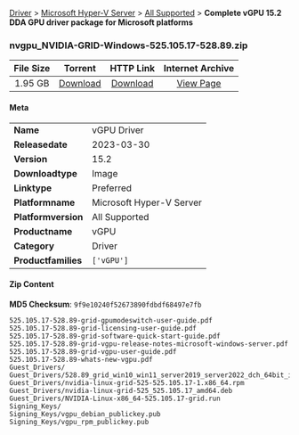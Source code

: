
[Driver](/README.md)  >  [Microsoft Hyper-V Server](/index/Driver/Microsoft_Hyper-V_Server.md)  >  [All Supported](/index/Driver/Microsoft_Hyper-V_Server/All_Supported.md)  >  **Complete vGPU 15.2 DDA GPU driver package for Microsoft platforms**


### nvgpu_NVIDIA-GRID-Windows-525.105.17-528.89.zip

| **File Size** | **Torrent**  | **HTTP Link** | **Internet Archive** |
|:-------------:|:------------:|:-------------:|:--------------------:|
| 1.95 GB |  [Download](https://archive.org/download/nvgpu_NVIDIA-GRID-Windows-525.105.17-528.89.zip/nvgpu_NVIDIA-GRID-Windows-525.105.17-528.89.zip_archive.torrent)       | [Download](https://archive.org/compress/nvgpu_NVIDIA-GRID-Windows-525.105.17-528.89.zip) | [View Page](https://archive.org/details/nvgpu_NVIDIA-GRID-Windows-525.105.17-528.89.zip)       |

#### Meta

<table>
<tr><td><strong>Name</strong></td><td>vGPU Driver</td></tr>
<tr><td><strong>Releasedate</strong></td><td>2023-03-30</td></tr>
<tr><td><strong>Version</strong></td><td>15.2</td></tr>
<tr><td><strong>Downloadtype</strong></td><td>Image</td></tr>
<tr><td><strong>Linktype</strong></td><td>Preferred</td></tr>
<tr><td><strong>Platformname</strong></td><td>Microsoft Hyper-V Server</td></tr>
<tr><td><strong>Platformversion</strong></td><td>All Supported</td></tr>
<tr><td><strong>Productname</strong></td><td>vGPU</td></tr>
<tr><td><strong>Category</strong></td><td>Driver</td></tr>
<tr><td><strong>Productfamilies</strong></td><td><code>['vGPU']</code></td></tr>
</table>

#### Zip Content

**MD5 Checksum**: `9f9e10240f52673890fdbdf68497e7fb`

```text
525.105.17-528.89-grid-gpumodeswitch-user-guide.pdf
525.105.17-528.89-grid-licensing-user-guide.pdf
525.105.17-528.89-grid-software-quick-start-guide.pdf
525.105.17-528.89-grid-vgpu-release-notes-microsoft-windows-server.pdf
525.105.17-528.89-grid-vgpu-user-guide.pdf
525.105.17-528.89-whats-new-vgpu.pdf
Guest_Drivers/
Guest_Drivers/528.89_grid_win10_win11_server2019_server2022_dch_64bit_international.exe
Guest_Drivers/nvidia-linux-grid-525-525.105.17-1.x86_64.rpm
Guest_Drivers/nvidia-linux-grid-525_525.105.17_amd64.deb
Guest_Drivers/NVIDIA-Linux-x86_64-525.105.17-grid.run
Signing_Keys/
Signing_Keys/vgpu_debian_publickey.pub
Signing_Keys/vgpu_rpm_publickey.pub
```